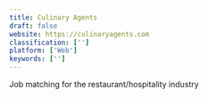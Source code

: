 ```yaml
---
title: Culinary Agents
draft: false 
website: https://culinaryagents.com
classification: ['']
platform: ['Web']
keywords: ['']
---
```

Job matching for the restaurant/hospitality industry
